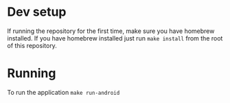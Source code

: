 # Dev setup
If running the repository for the first time, make sure you have homebrew
installed. If you have homebrew installed just run
`make install` from the root of this repository.


# Running
To run the application `make run-android`
